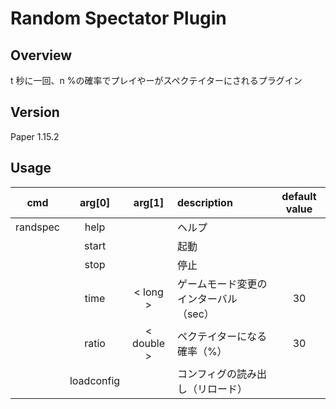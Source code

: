 # Random Spectator Plugin
## Overview
t 秒に一回、n %の確率でプレイやーがスペクテイターにされるプラグイン

## Version
Paper 1.15.2

## Usage
| cmd | arg[0] | arg[1] | description | default value |
| :---: | :---: | :---: | :--------- | :---:|
| randspec | help | | ヘルプ | |
| | start | | 起動 | |
| | stop | | 停止 | |
| | time | < long > | ゲームモード変更のインターバル（sec） | 30 |
| | ratio | < double > | ペクテイターになる確率（%） | 30 |
| | loadconfig | | コンフィグの読み出し（リロード）| |